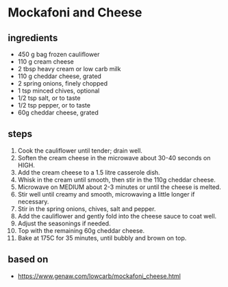 # Mockafoni and Cheese

## ingredients

- 450 g bag frozen cauliflower
- 110 g cream cheese
- 2 tbsp heavy cream or low carb milk
- 110 g cheddar cheese, grated
- 2 spring onions, finely chopped
- 1 tsp minced chives, optional
- 1/2 tsp salt, or to taste
- 1/2 tsp pepper, or to taste
- 60g cheddar cheese, grated

## steps

1. Cook the cauliflower until tender; drain well.
2. Soften the cream cheese in the microwave about 30-40 seconds on HIGH.
3. Add the cream cheese to a 1.5 litre casserole dish.
4. Whisk in the cream until smooth, then stir in the 110g cheddar cheese.
5. Microwave on MEDIUM about 2-3 minutes or until the cheese is melted.
6. Stir well until creamy and smooth, microwaving a little longer if necessary.
7. Stir in the spring onions, chives, salt and pepper.
8. Add the cauliflower and gently fold into the cheese sauce to coat well.
9. Adjust the seasonings if needed.
10. Top with the remaining 60g cheddar cheese.
11. Bake at 175C for 35 minutes, until bubbly and brown on top.

## based on

- https://www.genaw.com/lowcarb/mockafoni_cheese.html
